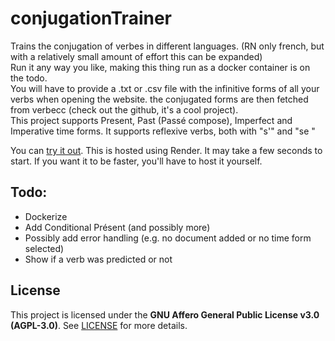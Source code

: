 # conjugationTrainer

<p>Trains the conjugation of verbes in different languages. (RN only french, but with a relatively small amount of effort this can be expanded)<br>
Run it any way you like, making this thing run as a docker container is on the todo.<br>
You will have to provide a .txt or .csv file with the infinitive forms of all your verbs when opening the website. the conjugated forms are then fetched from verbecc (check out the github, it's a cool project).<br>
This project supports Present, Past (Passé compose), Imperfect and Imperative time forms. It supports reflexive verbs, both with "s'" and "se "</p>
<p>You can <a href="https://conjugationtrainer.onrender.com/">try it out</a>. This is hosted using Render. It may take a few seconds to start. If you want it to be faster, you'll have to host it yourself.
<h2>Todo:</h2>
<ul>
  <li>Dockerize</li>
  <li>Add Conditional Présent (and possibly more)</li>
  <li>Possibly add error handling (e.g. no document added or no time form selected)</li>
  <li>Show if a verb was predicted or not</li>
</ul>

## License

This project is licensed under the **GNU Affero General Public License v3.0 (AGPL-3.0)**.
See [LICENSE](LICENSE) for more details.